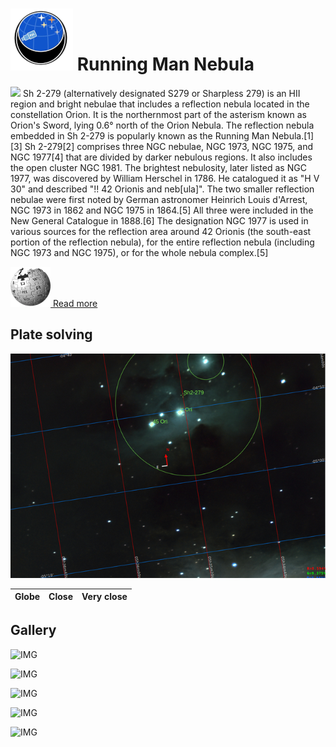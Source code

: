 # ![](..//Imaging//Common/pyl-tiny.png) Running Man Nebula
![](..//Imaging//JPEG/Running_Man_Nebula+00+co.jpg)
Sh 2-279 (alternatively designated S279 or Sharpless 279) is an HII region and bright nebulae that includes a reflection nebula located in the constellation Orion. It is the northernmost part of the asterism known as Orion's Sword, lying 0.6° north of the Orion Nebula. The reflection nebula embedded in Sh 2-279 is popularly known as the Running Man Nebula.[1][3] Sh 2-279[2] comprises three NGC nebulae, NGC 1973, NGC 1975, and NGC 1977[4] that are divided by darker nebulous regions. It also includes the open cluster NGC 1981. The brightest nebulosity, later listed as NGC 1977, was discovered by William Herschel in 1786. He catalogued it as "H V 30" and described "!! 42 Orionis and neb[ula]". The two smaller reflection nebulae were first noted by German astronomer Heinrich Louis d'Arrest, NGC 1973 in 1862 and NGC 1975 in 1864.[5] All three were included in the New General Catalogue in 1888.[6] The designation NGC 1977 is used in various sources for the reflection area around 42 Orionis (the south-east portion of the reflection nebula), for the entire reflection nebula (including NGC 1973 and NGC 1975), or for the whole nebula complex.[5]

[![](..//Imaging//Common/Wikipedia.png) Read more](https://en.wikipedia.org/wiki/Sh_2-279)
## Plate solving 


![IMG](..//Imaging//HD/Running_Man_Nebula_Annotated.jpg)


| Globe | Close | Very close |
| ----- | ----- | ----- |


## Gallery
![IMG](..//Imaging//JPEG/Running_Man_Nebula+00+co.jpg) 

![IMG](..//Imaging//JPEG/Running_Man_Nebula+01+co.jpg) 

![IMG](..//Imaging//JPEG/Running_Man_Nebula+02+co.jpg) 

![IMG](..//Imaging//JPEG/Running_Man_Nebula+99+co.jpg) 

![IMG](..//Imaging//JPEG/Running_Man_Nebula+00+bg.jpg)
